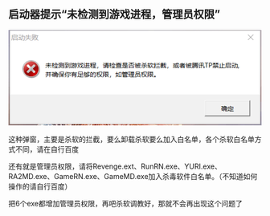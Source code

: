 ## 启动器提示“未检测到游戏进程，管理员权限”

![苏军建筑科技树](./jiaocheng1.png)

这种弹窗，主要是杀软的拦截，要么卸载杀软要么加入白名单，各个杀软白名单方式不同，请在自行百度

还有就是管理员权限，请将Revenge.ext、RunRN.exe、YURI.exe、RA2MD.exe、GameRN.exe、GameMD.exe加入杀毒软件白名单。（不知道如何操作的请自行百度）

把6个exe都增加管理员权限，再吧杀软调教好，那就不会再出现这个问题了

